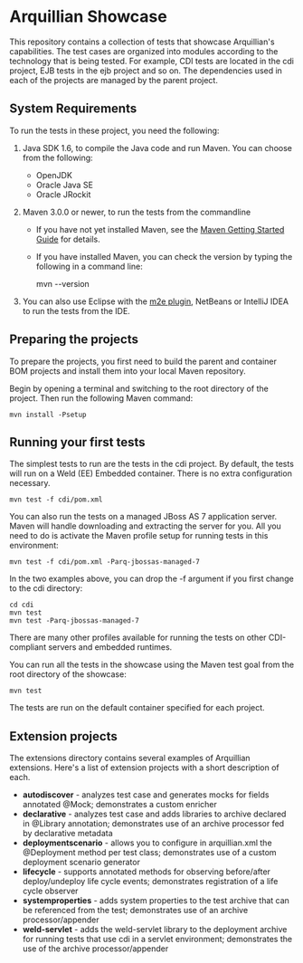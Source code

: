 # Arquillian Showcase

This repository contains a collection of tests that showcase Arquillian's capabilities. The test cases are organized into modules according to the technology that is being tested. For example, CDI tests are located in the cdi project, EJB tests in the ejb project and so on. The dependencies used in each of the projects are managed by the parent project.

## System Requirements 

To run the tests in these project, you need the following:

1. Java SDK 1.6, to compile the Java code and run Maven. You can choose from the following:
    * OpenJDK
    * Oracle Java SE
    * Oracle JRockit

2. Maven 3.0.0 or newer, to run the tests from the commandline
    * If you have not yet installed Maven, see the [Maven Getting Started Guide](http://maven.apache.org/guides/getting-started/index.html) for details.
    * If you have installed Maven, you can check the version by typing the following in a command line:

        mvn --version 

3. You can also use Eclipse with the [m2e plugin](http://www.eclipse.org/m2e/), NetBeans or IntelliJ IDEA to run the tests from the IDE.

## Preparing the projects

To prepare the projects, you first need to build the parent and container BOM projects and install them into your local Maven repository.

Begin by opening a terminal and switching to the root directory of the project. Then run the following Maven command:

    mvn install -Psetup

## Running your first tests

The simplest tests to run are the tests in the cdi project. By default, the tests will run on a Weld (EE) Embedded container. There is no extra configuration necessary.

    mvn test -f cdi/pom.xml

You can also run the tests on a managed JBoss AS 7 application server. Maven will handle downloading and extracting the server for you. All you need to do is activate the Maven profile setup for running tests in this environment:

    mvn test -f cdi/pom.xml -Parq-jbossas-managed-7

In the two examples above, you can drop the -f argument if you first change to the cdi directory:

    cd cdi
    mvn test
    mvn test -Parq-jbossas-managed-7

There are many other profiles available for running the tests on other CDI-compliant servers and embedded runtimes.

You can run all the tests in the showcase using the Maven test goal from the root directory of the showcase:

    mvn test

The tests are run on the default container specified for each project.

## Extension projects

The extensions directory contains several examples of Arquillian extensions. Here's a list of extension projects with a short description of each.

* **autodiscover** - analyzes test case and generates mocks for fields annotated @Mock; demonstrates a custom enricher
* **declarative** - analyzes test case and adds libraries to archive declared in @Library annotation; demonstrates use of an archive processor fed by declarative metadata
* **deploymentscenario** - allows you to configure in arquillian.xml the @Deployment method per test class; demonstrates use of a custom deployment scenario generator
* **lifecycle** - supports annotated methods for observing before/after deploy/undeploy life cycle events; demonstrates registration of a life cycle observer
* **systemproperties** - adds system properties to the test archive that can be referenced from the test; demonstrates use of an archive processor/appender
* **weld-servlet** - adds the weld-servlet library to the deployment archive for running tests that use cdi in a servlet environment; demonstrates the use of the archive processor/appender

